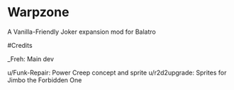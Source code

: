 # Warpzone

A Vanilla-Friendly Joker expansion mod for Balatro

#Credits

_Freh: Main dev

u/Funk-Repair: Power Creep concept and sprite
u/r2d2upgrade: Sprites for Jimbo the Forbidden One
